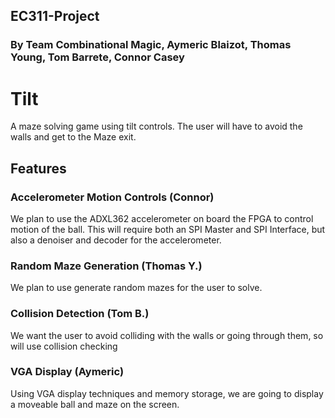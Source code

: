 ## EC311-Project
### By Team Combinational Magic, Aymeric Blaizot, Thomas Young, Tom Barrete, Connor Casey
# Tilt
A maze solving game using tilt controls. The user will have to avoid the walls and get to the Maze exit.

## Features

### Accelerometer Motion Controls (Connor)
  We plan to use the ADXL362 accelerometer on board the FPGA to control motion of the ball. This will require both an SPI Master and SPI Interface, but also a denoiser and decoder for the accelerometer.

### Random Maze Generation (Thomas Y.)
  We plan to use generate random mazes for the user to solve.

### Collision Detection (Tom B.)
  We want the user to avoid colliding with the walls or going through them, so will use collision checking

### VGA Display (Aymeric)
  Using VGA display techniques and memory storage, we are going to display a moveable ball and maze on the screen.
